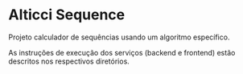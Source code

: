 # Alticci Sequence

Projeto calculador de sequências usando um algoritmo específico.

As instruções de execução dos serviços (backend e frontend) estão descritos nos respectivos diretórios.